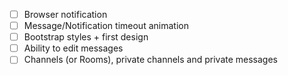 
- [ ] Browser notification
- [ ] Message/Notification timeout animation
- [ ] Bootstrap styles + first design
- [ ] Ability to edit messages
- [ ] Channels (or Rooms), private channels and private messages
